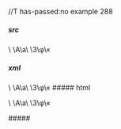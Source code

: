 //T has-passed:no
example 288
##### src
\	\A\a\ \3\φ\«
##### xml
<?xml version="1.0" encoding="UTF-8"?>
<!DOCTYPE document SYSTEM "CommonMark.dtd">
<document xmlns="http://commonmark.org/xml/1.0">
  <paragraph>
    <text>\	\A\a\ \3\φ\«</text>
  </paragraph>
</document>
##### html
<p>\	\A\a\ \3\φ\«</p>
#####
